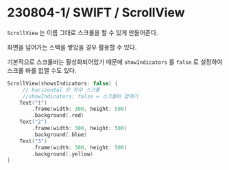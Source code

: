# 230804-1/ SWIFT / ScrollView

`ScrollView` 는 이름 그대로 스크롤을 할 수 있게 만들어준다. 

화면을 넘어가는 스택을 쌓았을 경우 활용할 수 있다. 

기본적으로 스크롤바는 활성화되어있기 때문에 `showIndicators` 를 `false` 로 설정하여 스크롤 바를 없앨 수도 있다.

```swift
ScrollView(showsIndicators: false) {
     // horizontal 은 좌우 스크롤
     //showIndicators: false = 스크롤바 없애기
    Text("1")
        .frame(width: 300, height: 500)
        .background(.red)
    Text("2")
        .frame(width: 300, height: 500)
        .background(.blue)
    Text("3")
        .frame(width: 300, height: 500)
        .background(.yellow)
}
```

